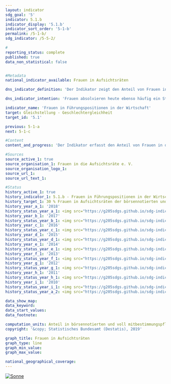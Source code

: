 ```yaml
---                   
layout: indicator                   
sdg_goal: '5'                   
indicator: 5.1.b                   
indicator_display: '5.1.b'                   
indicator_sort_order: '5-1-b'                   
permalink: /5-1-b/                   
sdg_indicator: /5-5-2/                   

#                   
reporting_status: complete                   
published: true                   
data_non_statistical: false                   


#Metadata                   
national_indicator_available: Frauen in Aufsichtsräten                   

dns_indicator_definition: 'Der Indikator zeigt den Anteil von Frauen in Aufsichtsräten der börsennotierten und voll mitbestimmungspflichtigen Unternehmen.'                   

dns_indicator_intention: 'Frauen absolvieren heute ebenso häufig ein Studium und sind ebenso hoch qualifiziert wie Männer und dennoch in den Führungspositionen der deutschen Wirtschaft, vor allem im Top- Management, deutlich unterrepräsentiert. Daher soll der Anteil von Frauen in Aufsichtsräten der börsennotierten und voll mitbestimmungspflichtigen Unternehmen bis zum Jahr 2030 auf 30&nbsp;% erhöht werden.'                   

indicator_name: 'Frauen in Führungspositionen in der Wirtschaft'                   
target: Gleichstellung - Geschlechtergleichheit                   
target_id: '5.1'                   

previous: 5-1-a                   
next: 5-1-c                   

#Content                    
content_and_progress: 'Der Indikator erfasst den Anteil von Frauen in den Aufsichtsräten von Aktiengesellschaften und Kommanditgesellschaften auf Aktien mit mehr als 2&nbsp;000 Beschäftigten sowie Europäischen Aktiengesellschaften (SE) und börsennotierten Unternehmen, die paritätisch mitbestimmt sind. Als Datengrundlage dienen die Veröffentlichungen von Ergebnissen der Wahlen in Hauptversammlungen von börsennotierten und voll mitbestimmungspflichtigen Unternehmen, die vom Verein „Frauen in die Aufsichtsräte“ (FidAR) ausgewertet werden. Erfasst werden so aktuell 104 Unternehmen mit knapp 1&nbsp;600 Aufsichtsratsposten. <br><br>Der durchschnittliche Frauenanteil der Aufsichtsräte dieser Unternehmen lag im Januar 2018 bei 30,9&nbsp;%. Im Januar 2015 waren es noch 21,3&nbsp;%. Damit wurde der angestrebte Anteil von 30&nbsp;% bereits zwölf Jahre vor der in der Deutschen Nachhaltigkeitsstrategie gesetzten Frist erreicht. Da gemäß dem „Gesetz für die gleichberechtigte Teilhabe von Frauen und Männern an Führungspositionen“ seit dem Jahr 2015 in allen neu gewählten Aufsichtsräten der genannten Unternehmen mindestens 30&nbsp;% der Aufsichtsratsposten mit Frauen zu besetzen sind, war bei Gesetzeskonformität dieser Anstieg zu erwarten. Mehrfachzählungen von Personen, die mehrere Aufsichtsratsposten innehaben, werden dabei nicht herausgerechnet. <br><br>Bei den Ergebnissen ist weiterhin zu beachten, dass ein Großteil der Unternehmen in Deutschland und die Mehrzahl der Führungspositionen in der Wirtschaft mit der zugrunde gelegten Definition ausgeschlossen werden. Zum einen umfasst der Berichtskreis der Definition entsprechend aktuell 104 Unternehmen. Wohingegen es knapp 3,5 Millionen Unternehmen in Deutschland insgesamt gibt. Zum anderen stellen die knapp 1&nbsp;600 von FidAR bisher betrachteten Aufsichtsratsposten bei insgesamt 816&nbsp;000 Führungskräften im Jahr 2014 einen kleinen Ausschnitt der Führungspositionen in der Wirtschaft dar. Die Zahlen verdeutlichen, dass mit der Betrachtung der Aufsichtsgremien lediglich ein Teil der Führungspositionen in einem Unternehmen abgebildet wird. <br><br>Laut Internationaler Standardklassifikation der Berufe (ISCO) sind Führungskräfte alle Personen, die die Gesamtaktivitäten von Unternehmen, Regierungen und anderen Organisationen oder von internen Organisationseinheiten planen, steuern, koordinieren und bewerten sowie Richtlinien, Gesetze, Regeln und Vorschriften überprüfen und bewerten. Wird die ISCO-Klassifikation zugrunde gelegt, waren von den insgesamt 816&nbsp;000 Führungspositionen in der Wirtschaft (alle Unternehmen ab einer bzw. einem Beschäftigten) im Jahr 2014 knapp 21&nbsp;% mit Frauen besetzt.'                   

#Sources
source_active_1: true                           
source_organisation_1: Frauen in die Aufsichtsräte e. V.                           
source_organisation_logo_1:                            
source_url_1:                            
source_url_text_1:                            

#Status                   
history_active_1: true                   
history_indicator_1: 5.1.b - Frauen in Führungspositionen in der Wirtschaft                   
history_target_1: 30 % Frauen in Aufsichtsräten der börsennotierten und voll mitbestimmungspflichtigen Unternehmen bis 2030
history_year_a_1: '2018'                           
history_status_year_a_1: <img src="https://g205sdgs.github.io/sdg-indicators/public/Wettersymbole/Sonne.png" alt="Sonne" class="responsiveWeather" />
history_year_b_1: '2017'                           
history_status_year_b_1: <img src="https://g205sdgs.github.io/sdg-indicators/public/Wettersymbole/Nebel.png" alt="Nebel" class="responsiveWeather" />
history_year_c_1: '2016'                           
history_status_year_c_1: <img src="https://g205sdgs.github.io/sdg-indicators/public/Wettersymbole/Nebel.png" alt="Nebel" class="responsiveWeather" />
history_year_d_1: '2015'                           
history_status_year_d_1: <img src="https://g205sdgs.github.io/sdg-indicators/public/Wettersymbole/Nebel.png" alt="Nebel" class="responsiveWeather" />
history_year_e_1: '2014'                           
history_status_year_e_1: <img src="https://g205sdgs.github.io/sdg-indicators/public/Wettersymbole/Nebel.png" alt="Nebel" class="responsiveWeather" />
history_year_f_1: '2013'                           
history_status_year_f_1: <img src="https://g205sdgs.github.io/sdg-indicators/public/Wettersymbole/Nebel.png" alt="Nebel" class="responsiveWeather" />
history_year_g_1: '2012'                           
history_status_year_g_1: <img src="https://g205sdgs.github.io/sdg-indicators/public/Wettersymbole/Nebel.png" alt="Nebel" class="responsiveWeather" />
history_year_h_1: '2011'                           
history_status_year_h_1: <img src="https://g205sdgs.github.io/sdg-indicators/public/Wettersymbole/Nebel.png" alt="Nebel" class="responsiveWeather" />
history_year_i_1: '2010'                           
history_status_year_i_1: <img src="https://g205sdgs.github.io/sdg-indicators/public/Wettersymbole/Nebel.png" alt="Nebel" class="responsiveWeather" />
history_status_year_a_2: <img src="https://g205sdgs.github.io/sdg-indicators/public/Wettersymbole/Nebel.png" alt="Nebel" class="responsiveWeather"/>

data_show_map:                    
data_keyword:                    
data_start_values:                    
data_footnote:                    

computation_units: Anteil in börsennotierten und voll mitbestimmungspflichtigen Unternehmen in&nbsp;%                   
copyright: '&copy; Statistisches Bundesamt (Destatis), 2019'                   

graph_title: Frauen in Aufsichtsräten                   
graph_type: line                   
graph_min_value:                    
graph_max_value:                    

national_geographical_coverage:                    
---
```

<a href="https://nachhaltige-entwicklung-deutschland.github.io/open-sdg-site-starter/status/"><img src="https://g205sdgs.github.io/sdg-indicators/public/Wettersymbole/Sonne.png" alt="Sonne" />                           
</a>